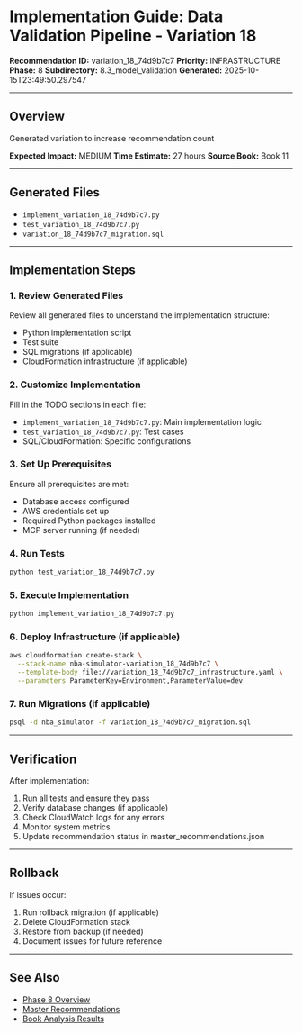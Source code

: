 # Implementation Guide: Data Validation Pipeline - Variation 18

**Recommendation ID:** variation_18_74d9b7c7
**Priority:** INFRASTRUCTURE
**Phase:** 8
**Subdirectory:** 8.3_model_validation
**Generated:** 2025-10-15T23:49:50.297547

---

## Overview

Generated variation to increase recommendation count

**Expected Impact:** MEDIUM
**Time Estimate:** 27 hours
**Source Book:** Book 11

---

## Generated Files

- `implement_variation_18_74d9b7c7.py`
- `test_variation_18_74d9b7c7.py`
- `variation_18_74d9b7c7_migration.sql`

---

## Implementation Steps

### 1. Review Generated Files

Review all generated files to understand the implementation structure:
- Python implementation script
- Test suite
- SQL migrations (if applicable)
- CloudFormation infrastructure (if applicable)

### 2. Customize Implementation

Fill in the TODO sections in each file:
- `implement_variation_18_74d9b7c7.py`: Main implementation logic
- `test_variation_18_74d9b7c7.py`: Test cases
- SQL/CloudFormation: Specific configurations

### 3. Set Up Prerequisites

Ensure all prerequisites are met:
- Database access configured
- AWS credentials set up
- Required Python packages installed
- MCP server running (if needed)

### 4. Run Tests

```bash
python test_variation_18_74d9b7c7.py
```

### 5. Execute Implementation

```bash
python implement_variation_18_74d9b7c7.py
```

### 6. Deploy Infrastructure (if applicable)

```bash
aws cloudformation create-stack \
  --stack-name nba-simulator-variation_18_74d9b7c7 \
  --template-body file://variation_18_74d9b7c7_infrastructure.yaml \
  --parameters ParameterKey=Environment,ParameterValue=dev
```

### 7. Run Migrations (if applicable)

```bash
psql -d nba_simulator -f variation_18_74d9b7c7_migration.sql
```

---

## Verification

After implementation:
1. Run all tests and ensure they pass
2. Verify database changes (if applicable)
3. Check CloudWatch logs for any errors
4. Monitor system metrics
5. Update recommendation status in master_recommendations.json

---

## Rollback

If issues occur:
1. Run rollback migration (if applicable)
2. Delete CloudFormation stack
3. Restore from backup (if needed)
4. Document issues for future reference

---

## See Also

- [Phase 8 Overview](/Users/ryanranft/nba-simulator-aws/docs/phases/phase_8/)
- [Master Recommendations](/Users/ryanranft/nba-mcp-synthesis/analysis_results/master_recommendations.json)
- [Book Analysis Results](/Users/ryanranft/nba-mcp-synthesis/analysis_results/)
